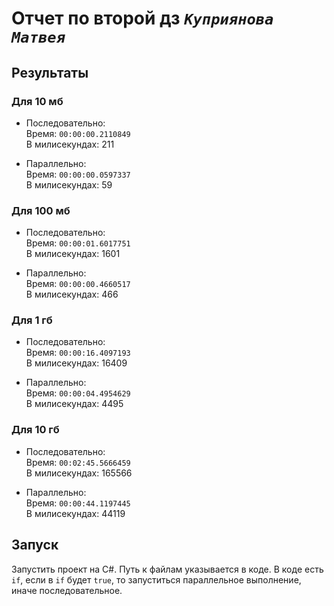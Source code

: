 # Отчет по второй дз **_`Куприянова Матвея`_**

## Результаты

### Для 10 мб

- Последовательно:\
  Время: `00:00:00.2110849`\
  В милисекундах: 211

- Параллельно:\
  Время: `00:00:00.0597337`\
  В милисекундах: 59

### Для 100 мб

- Последовательно:\
  Время: `00:00:01.6017751`\
  В милисекундах: 1601

- Параллельно:\
  Время: `00:00:00.4660517`\
  В милисекундах: 466

### Для 1 гб

- Последовательно:\
  Время: `00:00:16.4097193`\
  В милисекундах: 16409

- Параллельно:\
  Время: `00:00:04.4954629`\
  В милисекундах: 4495

### Для 10 гб

- Последовательно:\
  Время: `00:02:45.5666459`\
  В милисекундах: 165566

- Параллельно:\
  Время: `00:00:44.1197445`\
  В милисекундах: 44119

## Запуск

Запустить проект на C#. Путь к файлам указывается в коде. В коде есть `if`, если в `if` будет `true`, то запуститься параллельное выполнение, иначе последовательное.
